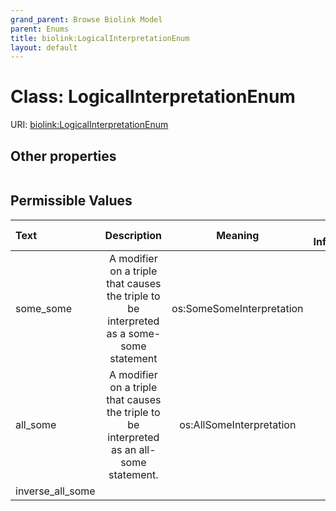 ```yaml
---
grand_parent: Browse Biolink Model
parent: Enums
title: biolink:LogicalInterpretationEnum
layout: default
---
```


# Class: LogicalInterpretationEnum




URI: [biolink:LogicalInterpretationEnum](https://w3id.org/biolink/vocab/LogicalInterpretationEnum)


## Other properties

|  |  |  |
| --- | --- | --- |

## Permissible Values

| Text | Description | Meaning | Other Information |
| :--- | :---: | :---: | ---: |
| some_some | A modifier on a triple that causes the triple to be interpreted as a some-some statement | os:SomeSomeInterpretation |  |
| all_some | A modifier on a triple that causes the triple to be interpreted as an all-some statement. | os:AllSomeInterpretation |  |
| inverse_all_some |  |  |  |

